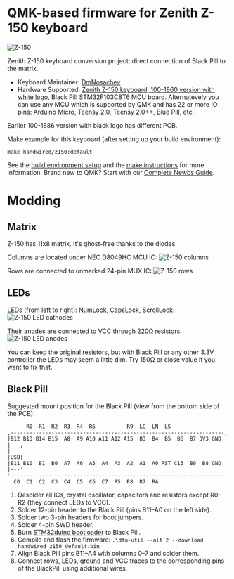 # QMK-based firmware for Zenith Z-150 keyboard

![Z-150](https://imgur.com/jayyyvJ.jpg)

Zenith Z-150 keyboard conversion project: direct connection of Black Pill to the matrix.

* Keyboard Maintainer: [DmNosachev](https://github.com/DmNosachev)
* Hardware Supported: [Zenith Z-150 keyboard, 100-1860 version with white logo](https://deskthority.net/wiki/Zenith_Z-150), Black Pill STM32F103C8T6 MCU board. Alternatevely you can use any MCU which is supported by QMK and has 22 or more IO pins: Arduino Micro, Teensy 2.0, Teensy 2.0++, Blue Pill, etc.

Earlier 100-1886 version with black logo has different PCB.

Make example for this keyboard (after setting up your build environment):

    make handwired/z150:default

See the [build environment setup](https://docs.qmk.fm/#/getting_started_build_tools) and the [make instructions](https://docs.qmk.fm/#/getting_started_make_guide) for more information. Brand new to QMK? Start with our [Complete Newbs Guide](https://docs.qmk.fm/#/newbs).

# Modding

## Matrix

Z-150 has 11x8 matrix. It's ghost-free thanks to the diodes.

Columns are located under NEC D8049HC MCU IC:
![Z-150 columns](https://imgur.com/XiOsrnh.jpg)

Rows are connected to unmarked 24-pin MUX IC:
![Z-150 rows](https://imgur.com/Wu8rHY0.jpg)

## LEDs

LEDs (from left to right): NumLock, CapsLock, ScrollLock:
![Z-150 LED cathodes](https://imgur.com/MO5NLlZ.jpg)

Their anodes are connected to VCC through 220Ω resistors.
![Z-150 LED anodes](https://imgur.com/w1MfjRN.jpg)

You can keep the original resistors, but with Black Pill or any other 3.3V controller the LEDs may seem a little dim. Try 150Ω or close value if you want to fix that.


## Black Pill
Suggested mount position for the Black Pill (view from the bottom side of the PCB):

```
      R0  R1  R2  R3  R4  R6          R9  LC  LN  LS
,--------------------------------------------------------------------,
|B12 B13 B14 B15  A8  A9 A10 A11 A12 A15  B3  B4  B5  B6  B7 3V3 GND |---,
|                                                                    |USB|
|B11 B10  B1  B0  A7  A6  A5  A4  A3  A2  A1  A0 RST C13  B9  B8 GND |---'
'--------------------------------------------------------------------'
  C0  C1  C2  C3  C4  C5  C6  C7  R5  R8  R7  RA    
```


1. Desolder all ICs, crystal oscillator, capacitors and resistors except R0–R2 (they connect LEDs to VCC).
1. Solder 12-pin header to the Black Pill (pins B11–A0 on the left side).
2. Solder two 3-pin headers for boot jumpers.
3. Solder 4-pin SWD header.
4. Burn [STM32duino bootloader](https://github.com/rogerclarkmelbourne/STM32duino-bootloader/blob/master/bootloader_only_binaries/generic_boot20_pb12.bin) to Black Pill.
5. Compile and flash the firmware: `.\dfu-util --alt 2 --download handwired_z150_default.bin`
5. Align Black Pill pins B11–A4 with columns 0–7 and solder them.
6. Connect rows, LEDs, ground and VCC traces to the corresponding pins of the BlackPill using additional wires.